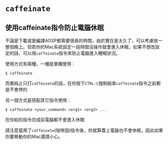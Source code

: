 # `caffeinate`

## 使用caffeinate指令防止電腦休眠

不論是下載或是編譯AOSP都需要很長的時間，由於實在是太久了，可以考慮放一整個晚上。但若你的Mac系統設定一段時間沒操作就會進入休眠，如果不想改設定的話，可以用`caffeinate`指令來防止電腦進入睡眠狀況。

使用方式有兩種，一種是單獨使用：
```
$ caffeinate
```
而單純止只打`caffeinate`的話，在你按下`CTRL-C`強制結束`caffeinate`指令之前都是不會停的

另一個方式是搭配其它指令使用：
```
$ caffeinate <your_command> <arg1> <arg2> ...
```
在你給的指令完成前電腦都不會進入休眠


請注意當用了`caffeinate`(咖啡因)指令後，你就算蓋上電腦也不會休眠，因此如果你要移動你的Mac還請小心。
